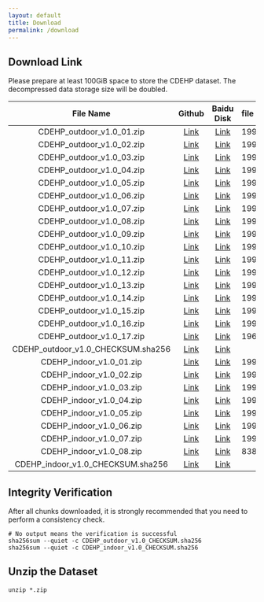 ```yaml
---
layout: default
title: Download
permalink: /download
---
```


## Download Link

Please prepare at least 100GiB space to store the CDEHP dataset. The decompressed data storage size will be doubled.

|             File Name              |                                                            Github                                                             |                            Baidu Disk                            | file size  | sha256sum                                                        |
| :--------------------------------: | :---------------------------------------------------------------------------------------------------------------------------: | :--------------------------------------------------------------: | :--------- | :--------------------------------------------------------------- |
|     CDEHP_outdoor_v1.0_01.zip      |     [Link](https://github.com/CDEHP-Dataset/cdehp-dataset.github.io/releases/download/release/CDEHP_outdoor_v1.0_01.zip)      | [Link](https://pan.baidu.com/s/10ZsBA2NooX_qU9gy4fvX-g?pwd=hp6d) | 1999471580 | 35c6c590dc35dc35055d18ad09184343c8e5de51a1449ca6b3a1739bd14344ca |
|     CDEHP_outdoor_v1.0_02.zip      |     [Link](https://github.com/CDEHP-Dataset/cdehp-dataset.github.io/releases/download/release/CDEHP_outdoor_v1.0_02.zip)      | [Link](https://pan.baidu.com/s/10ZsBA2NooX_qU9gy4fvX-g?pwd=hp6d) | 1999627544 | c08a85e77aa1d1f766273e50f7ceec54bffafb043c1df3d85763b50094477e33 |
|     CDEHP_outdoor_v1.0_03.zip      |     [Link](https://github.com/CDEHP-Dataset/cdehp-dataset.github.io/releases/download/release/CDEHP_outdoor_v1.0_03.zip)      | [Link](https://pan.baidu.com/s/10ZsBA2NooX_qU9gy4fvX-g?pwd=hp6d) | 1999876315 | 084f4c4f2c169139e75bc80b74e5eda01504a8a4b058a1d7562c4c74accedf39 |
|     CDEHP_outdoor_v1.0_04.zip      |     [Link](https://github.com/CDEHP-Dataset/cdehp-dataset.github.io/releases/download/release/CDEHP_outdoor_v1.0_04.zip)      | [Link](https://pan.baidu.com/s/10ZsBA2NooX_qU9gy4fvX-g?pwd=hp6d) | 1999602517 | baee8bfdc81f402ae9379d1e21b14cddf4961b741c4276db074eccc8a3ae62e1 |
|     CDEHP_outdoor_v1.0_05.zip      |     [Link](https://github.com/CDEHP-Dataset/cdehp-dataset.github.io/releases/download/release/CDEHP_outdoor_v1.0_05.zip)      | [Link](https://pan.baidu.com/s/10ZsBA2NooX_qU9gy4fvX-g?pwd=hp6d) | 1999653110 | 7175c0f42ff3ea16d3b69968561550af33411c0b37531156426f7bd40e06131e |
|     CDEHP_outdoor_v1.0_06.zip      |     [Link](https://github.com/CDEHP-Dataset/cdehp-dataset.github.io/releases/download/release/CDEHP_outdoor_v1.0_06.zip)      | [Link](https://pan.baidu.com/s/10ZsBA2NooX_qU9gy4fvX-g?pwd=hp6d) | 1999836412 | 9fb6ea26fc675c0c21a10ee8c871b5ed75fd177d7bdfc9b88017badee7580623 |
|     CDEHP_outdoor_v1.0_07.zip      |     [Link](https://github.com/CDEHP-Dataset/cdehp-dataset.github.io/releases/download/release/CDEHP_outdoor_v1.0_07.zip)      | [Link](https://pan.baidu.com/s/10ZsBA2NooX_qU9gy4fvX-g?pwd=hp6d) | 1999610396 | 75b6f1f9066f157cd236863bb834e64cdbe0bed0d190d5d2e9aab99c2e9c1889 |
|     CDEHP_outdoor_v1.0_08.zip      |     [Link](https://github.com/CDEHP-Dataset/cdehp-dataset.github.io/releases/download/release/CDEHP_outdoor_v1.0_08.zip)      | [Link](https://pan.baidu.com/s/10ZsBA2NooX_qU9gy4fvX-g?pwd=hp6d) | 1999861803 | 1c53967033d4f3c6c324581ffc336954dbde8840ad6e3d19423f6fb6c3c73d2b |
|     CDEHP_outdoor_v1.0_09.zip      |     [Link](https://github.com/CDEHP-Dataset/cdehp-dataset.github.io/releases/download/release/CDEHP_outdoor_v1.0_09.zip)      | [Link](https://pan.baidu.com/s/10ZsBA2NooX_qU9gy4fvX-g?pwd=hp6d) | 1999641911 | fa775d3620adadc3e5ae8886cef3e3a357fbc684486291da78bd4aa704722bd7 |
|     CDEHP_outdoor_v1.0_10.zip      |     [Link](https://github.com/CDEHP-Dataset/cdehp-dataset.github.io/releases/download/release/CDEHP_outdoor_v1.0_10.zip)      | [Link](https://pan.baidu.com/s/10ZsBA2NooX_qU9gy4fvX-g?pwd=hp6d) | 1999456686 | 6102090dfe6683290466786ff0295429320008eb934bc2a7cb77f8403dbc9e63 |
|     CDEHP_outdoor_v1.0_11.zip      |     [Link](https://github.com/CDEHP-Dataset/cdehp-dataset.github.io/releases/download/release/CDEHP_outdoor_v1.0_11.zip)      | [Link](https://pan.baidu.com/s/10ZsBA2NooX_qU9gy4fvX-g?pwd=hp6d) | 1999579521 | 447006d76cc39508d35e89a701a02581717479731b7c12d8282009c3fdfc5550 |
|     CDEHP_outdoor_v1.0_12.zip      |     [Link](https://github.com/CDEHP-Dataset/cdehp-dataset.github.io/releases/download/release/CDEHP_outdoor_v1.0_12.zip)      | [Link](https://pan.baidu.com/s/10ZsBA2NooX_qU9gy4fvX-g?pwd=hp6d) | 1999662292 | e6ef1030e57addf69d85f0a0eb7ce7bfd1c949ead04e5c167cd5c7f44c3322ba |
|     CDEHP_outdoor_v1.0_13.zip      |     [Link](https://github.com/CDEHP-Dataset/cdehp-dataset.github.io/releases/download/release/CDEHP_outdoor_v1.0_13.zip)      | [Link](https://pan.baidu.com/s/10ZsBA2NooX_qU9gy4fvX-g?pwd=hp6d) | 1999819783 | 9dae12d43d5619cdd9c416a34c8a66c7596a9c455fd2ad8ae7e392709ae79808 |
|     CDEHP_outdoor_v1.0_14.zip      |     [Link](https://github.com/CDEHP-Dataset/cdehp-dataset.github.io/releases/download/release/CDEHP_outdoor_v1.0_14.zip)      | [Link](https://pan.baidu.com/s/10ZsBA2NooX_qU9gy4fvX-g?pwd=hp6d) | 1999728336 | cfda865d8e2bc0ee4cc5b5fa5d5815292d6af2e77ef17edb78a056e8fa0cd1e9 |
|     CDEHP_outdoor_v1.0_15.zip      |     [Link](https://github.com/CDEHP-Dataset/cdehp-dataset.github.io/releases/download/release/CDEHP_outdoor_v1.0_15.zip)      | [Link](https://pan.baidu.com/s/10ZsBA2NooX_qU9gy4fvX-g?pwd=hp6d) | 1999388426 | fa2ea71b1de3f452538445511756379ea6a847a6bdbbb76d574f53036514adeb |
|     CDEHP_outdoor_v1.0_16.zip      |     [Link](https://github.com/CDEHP-Dataset/cdehp-dataset.github.io/releases/download/release/CDEHP_outdoor_v1.0_16.zip)      | [Link](https://pan.baidu.com/s/10ZsBA2NooX_qU9gy4fvX-g?pwd=hp6d) | 1999833348 | 8510b84ab2778073c483ab3d3d9d251dd7f5a9e8ef2c18feb282bf171e464abb |
|     CDEHP_outdoor_v1.0_17.zip      |     [Link](https://github.com/CDEHP-Dataset/cdehp-dataset.github.io/releases/download/release/CDEHP_outdoor_v1.0_17.zip)      | [Link](https://pan.baidu.com/s/10ZsBA2NooX_qU9gy4fvX-g?pwd=hp6d) | 1964550728 | 6f6fcd09fb6be56b3106f1f6bd3c49d607375e631a8bcf6826f58df21b136612 |
| CDEHP_outdoor_v1.0_CHECKSUM.sha256 | [Link](https://github.com/CDEHP-Dataset/cdehp-dataset.github.io/releases/download/release/CDEHP_outdoor_v1.0_CHECKSUM.sha256) | [Link](https://pan.baidu.com/s/10ZsBA2NooX_qU9gy4fvX-g?pwd=hp6d) |            |                                                                  |
|      CDEHP_indoor_v1.0_01.zip      |      [Link](https://github.com/CDEHP-Dataset/cdehp-dataset.github.io/releases/download/release/CDEHP_indoor_v1.0_01.zip)      | [Link](https://pan.baidu.com/s/10ZsBA2NooX_qU9gy4fvX-g?pwd=hp6d) | 1999953498 | 4e04f565b0ba5521174e121df495dda57acfd916676ed9942dbf271af9cb8d9f |
|      CDEHP_indoor_v1.0_02.zip      |      [Link](https://github.com/CDEHP-Dataset/cdehp-dataset.github.io/releases/download/release/CDEHP_indoor_v1.0_02.zip)      | [Link](https://pan.baidu.com/s/10ZsBA2NooX_qU9gy4fvX-g?pwd=hp6d) | 1999994252 | de8b551eedd09a20bb4ecb49c965d898c4cc997fb639513290f32b0bc3eb4b53 |
|      CDEHP_indoor_v1.0_03.zip      |      [Link](https://github.com/CDEHP-Dataset/cdehp-dataset.github.io/releases/download/release/CDEHP_indoor_v1.0_03.zip)      | [Link](https://pan.baidu.com/s/10ZsBA2NooX_qU9gy4fvX-g?pwd=hp6d) | 1999558712 | c4683c979d502b5934b1c6d187c1e5c76224b6cbe6d71b436d910170eb52a976 |
|      CDEHP_indoor_v1.0_04.zip      |      [Link](https://github.com/CDEHP-Dataset/cdehp-dataset.github.io/releases/download/release/CDEHP_indoor_v1.0_04.zip)      | [Link](https://pan.baidu.com/s/10ZsBA2NooX_qU9gy4fvX-g?pwd=hp6d) | 1999443147 | 51101dc3e4efd7fd0a03294c63ab423c65c75d0cea35aa7ce25aff23863a7182 |
|      CDEHP_indoor_v1.0_05.zip      |      [Link](https://github.com/CDEHP-Dataset/cdehp-dataset.github.io/releases/download/release/CDEHP_indoor_v1.0_05.zip)      | [Link](https://pan.baidu.com/s/10ZsBA2NooX_qU9gy4fvX-g?pwd=hp6d) | 1999776338 | 08b154ad9985773a1861a8692218b4a26177c4ba4aa9b1e8c75eb2670eb558db |
|      CDEHP_indoor_v1.0_06.zip      |      [Link](https://github.com/CDEHP-Dataset/cdehp-dataset.github.io/releases/download/release/CDEHP_indoor_v1.0_06.zip)      | [Link](https://pan.baidu.com/s/10ZsBA2NooX_qU9gy4fvX-g?pwd=hp6d) | 1999392763 | 844817c3088f2febe830b3e8a914b6bc107849033681edd155cd9e8cdda6f5d2 |
|      CDEHP_indoor_v1.0_07.zip      |      [Link](https://github.com/CDEHP-Dataset/cdehp-dataset.github.io/releases/download/release/CDEHP_indoor_v1.0_07.zip)      | [Link](https://pan.baidu.com/s/10ZsBA2NooX_qU9gy4fvX-g?pwd=hp6d) | 1999350517 | 6c76e0a0d2ac56a1afe6d23ea498836e8ded9d42991b28890b06266a3d129922 |
|      CDEHP_indoor_v1.0_08.zip      |      [Link](https://github.com/CDEHP-Dataset/cdehp-dataset.github.io/releases/download/release/CDEHP_indoor_v1.0_08.zip)      | [Link](https://pan.baidu.com/s/10ZsBA2NooX_qU9gy4fvX-g?pwd=hp6d) | 838349244  | 869dd16896ad24bceb1da7b3303b14893cfdb93313e8699be769a0b47b807c0f |
| CDEHP_indoor_v1.0_CHECKSUM.sha256  |                               [Link](https://pan.baidu.com/s/10ZsBA2NooX_qU9gy4fvX-g?pwd=hp6d)                                | [Link](https://pan.baidu.com/s/10ZsBA2NooX_qU9gy4fvX-g?pwd=hp6d) |            |

## Integrity Verification

After all chunks downloaded, it is strongly recommended that you need to perform a consistency check.

```shell
# No output means the verification is successful
sha256sum --quiet -c CDEHP_outdoor_v1.0_CHECKSUM.sha256
sha256sum --quiet -c CDEHP_indoor_v1.0_CHECKSUM.sha256
```

## Unzip the Dataset

```shell
unzip *.zip
```
